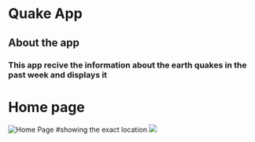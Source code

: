 # Quake App
##  About the app
### This app recive the information about the earth quakes in the past week and displays it 
# Home page
![Home Page](https://cdn.discordapp.com/attachments/856776553316220984/867084015982346250/Screenshot_20210720-221135.jpg)
#showing the exact location 
![](https://cdn.discordapp.com/attachments/856776553316220984/867084015583756308/Screenshot_20210720-221141.jpg)

